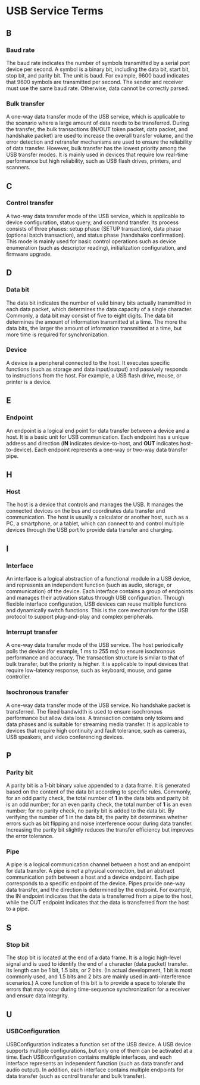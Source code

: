 # USB Service Terms

## B

### Baud rate

The baud rate indicates the number of symbols transmitted by a serial port device per second. A symbol is a binary bit, including the data bit, start bit, stop bit, and parity bit. The unit is baud. For example, 9600 baud indicates that 9600 symbols are transmitted per second. The sender and receiver must use the same baud rate. Otherwise, data cannot be correctly parsed.

### Bulk transfer

A one-way data transfer mode of the USB service, which is applicable to the scenario where a large amount of data needs to be transferred. During the transfer, the bulk transactions (IN/OUT token packet, data packet, and handshake packet) are used to increase the overall transfer volume, and the error detection and retransfer mechanisms are used to ensure the reliability of data transfer. However, bulk transfer has the lowest priority among the USB transfer modes. It is mainly used in devices that require low real-time performance but high reliability, such as USB flash drives, printers, and scanners.

## C

### Control transfer

A two-way data transfer mode of the USB service, which is applicable to device configuration, status query, and command transfer. Its process consists of three phases: setup phase (SETUP transaction), data phase (optional batch transaction), and status phase (handshake confirmation). This mode is mainly used for basic control operations such as device enumeration (such as descriptor reading), initialization configuration, and firmware upgrade.

## D

### Data bit

The data bit indicates the number of valid binary bits actually transmitted in each data packet, which determines the data capacity of a single character. Commonly, a data bit may consist of five to eight digits. The data bit determines the amount of information transmitted at a time. The more the data bits, the larger the amount of information transmitted at a time, but more time is required for synchronization.

### Device

A device is a peripheral connected to the host. It executes specific functions (such as storage and data input/output) and passively responds to instructions from the host. For example, a USB flash drive, mouse, or printer is a device.

## E

### Endpoint

An endpoint is a logical end point for data transfer between a device and a host. It is a basic unit for USB communication. Each endpoint has a unique address and direction (**IN** indicates device-to-host, and **OUT** indicates host-to-device). Each endpoint represents a one-way or two-way data transfer pipe.

## H

### Host

The host is a device that controls and manages the USB. It manages the connected devices on the bus and coordinates data transfer and communication. The host is usually a calculator or another host, such as a PC, a smartphone, or a tablet, which can connect to and control multiple devices through the USB port to provide data transfer and charging.

## I

### Interface

An interface is a logical abstraction of a functional module in a USB device, and represents an independent function (such as audio, storage, or communication) of the device. Each interface contains a group of endpoints and manages their activation status through USB configuration. Through flexible interface configuration, USB devices can reuse multiple functions and dynamically switch functions. This is the core mechanism for the USB protocol to support plug-and-play and complex peripherals.

### Interrupt transfer

A one-way data transfer mode of the USB service. The host periodically polls the device (for example, 1 ms to 255 ms) to ensure isochronous performance and accuracy. The transaction structure is similar to that of bulk transfer, but the priority is higher. It is applicable to input devices that require low-latency response, such as keyboard, mouse, and game controller.

### Isochronous transfer

A one-way data transfer mode of the USB service. No handshake packet is transferred. The fixed bandwidth is used to ensure isochronous performance but allow data loss. A transaction contains only tokens and data phases and is suitable for streaming media transfer. It is applicable to devices that require high continuity and fault tolerance, such as cameras, USB speakers, and video conferencing devices.

## P

### Parity bit

A parity bit is a 1-bit binary value appended to a data frame. It is generated based on the content of the data bit according to specific rules. Commonly, for an odd parity check, the total number of **1** in the data bits and parity bit is an odd number; for an even parity check, the total number of **1** is an even number; for no parity check, no parity bit is added to the data bit. By verifying the number of **1** in the data bit, the parity bit determines whether errors such as bit flipping and noise interference occur during data transfer. Increasing the parity bit slightly reduces the transfer efficiency but improves the error tolerance.

### Pipe

A pipe is a logical communication channel between a host and an endpoint for data transfer. A pipe is not a physical connection, but an abstract communication path between a host and a device endpoint. Each pipe corresponds to a specific endpoint of the device. Pipes provide one-way data transfer, and the direction is determined by the endpoint. For example, the IN endpoint indicates that the data is transferred from a pipe to the host, while the OUT endpoint indicates that the data is transferred from the host to a pipe.
  
## S

### Stop bit

The stop bit is located at the end of a data frame. It is a logic high-level signal and is used to identify the end of a character (data packet) transfer. Its length can be 1 bit, 1.5 bits, or 2 bits. (In actual development, 1 bit is most commonly used, and 1.5 bits and 2 bits are mainly used in anti-interference scenarios.) A core function of this bit is to provide a space to tolerate the errors that may occur during time-sequence synchronization for a receiver and ensure data integrity.

## U

### USBConfiguration

USBConfiguration indicates a function set of the USB device. A USB device supports multiple configurations, but only one of them can be activated at a time. Each USBconfiguration contains multiple interfaces, and each interface represents an independent function (such as data transfer and audio output). In addition, each interface contains multiple endpoints for data transfer (such as control transfer and bulk transfer).
